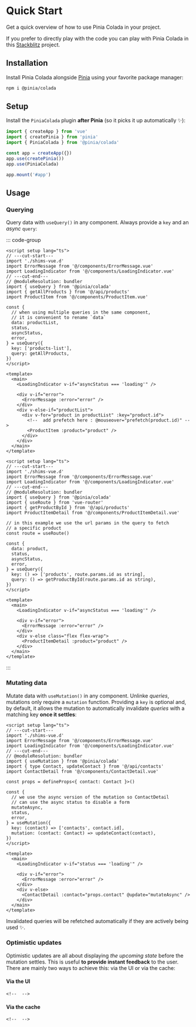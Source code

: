# Quick Start

Get a quick overview of how to use Pinia Colada in your project.

If you prefer to directly play with the code you can play with Pinia Colada in this [Stackblitz](https://stackblitz.com/github/posva/pinia-colada-example) project.

## Installation

Install Pinia Colada alongside [Pinia](https://pinia.vuejs.org) using your favorite package manager:

```bash
npm i @pinia/colada
```

## Setup

Install the `PiniaColada` plugin **after Pinia** (so it picks it up automatically ✨):

```ts twoslash
import { createApp } from 'vue'
import { createPinia } from 'pinia'
import { PiniaColada } from '@pinia/colada'

const app = createApp({})
app.use(createPinia())
app.use(PiniaColada)

app.mount('#app')
```

## Usage

### Querying

Query data with `useQuery()` in any component. Always provide a `key` and an _async_ `query`:

<!-- TODO: use @annotate: once it works instead of comments above the interesting line -->

::: code-group

```vue [pages/products.vue] twoslash
<script setup lang="ts">
// ---cut-start---
import './shims-vue.d'
import ErrorMessage from '@/components/ErrorMessage.vue'
import LoadingIndicator from '@/components/LoadingIndicator.vue'
// ---cut-end---
// @moduleResolution: bundler
import { useQuery } from '@pinia/colada'
import { getAllProducts } from '@/api/products'
import ProductItem from '@/components/ProductItem.vue'

const {
  // when using multiple queries in the same component,
  // it is convenient to rename `data`
  data: productList,
  status,
  asyncStatus,
  error,
} = useQuery({
  key: ['products-list'],
  query: getAllProducts,
})
</script>

<template>
  <main>
    <LoadingIndicator v-if="asyncStatus === 'loading'" />

    <div v-if="error">
      <ErrorMessage :error="error" />
    </div>
    <div v-else-if="productList">
      <div v-for="product in productList" :key="product.id">
        <!--  add prefetch here : @mouseover="prefetch(product.id)" -->
        <ProductItem :product="product" />
      </div>
    </div>
  </main>
</template>
```

```vue [pages/products/[id].vue] twoslash
<script setup lang="ts">
// ---cut-start---
import './shims-vue.d'
import ErrorMessage from '@/components/ErrorMessage.vue'
import LoadingIndicator from '@/components/LoadingIndicator.vue'
// ---cut-end---
// @moduleResolution: bundler
import { useQuery } from '@pinia/colada'
import { useRoute } from 'vue-router'
import { getProductById } from '@/api/products'
import ProductItemDetail from '@/components/ProductItemDetail.vue'

// in this example we use the url params in the query to fetch
// a specific product
const route = useRoute()

const {
  data: product,
  status,
  asyncStatus,
  error,
} = useQuery({
  key: () => ['products', route.params.id as string],
  query: () => getProductById(route.params.id as string),
})
</script>

<template>
  <main>
    <LoadingIndicator v-if="asyncStatus === 'loading'" />

    <div v-if="error">
      <ErrorMessage :error="error" />
    </div>
    <div v-else class="flex flex-wrap">
      <ProductItemDetail :product="product" />
    </div>
  </main>
</template>
```

:::

### Mutating data

Mutate data with `useMutation()` in any component. Unlinke _queries_, mutations only require a `mutation` function. Providing a `key` is optional and, by default, it allows the mutation to automatically invalidate _queries_ with a matching key **once it settles**:

```vue twoslash
<script setup lang="ts">
// ---cut-start---
import './shims-vue.d'
import ErrorMessage from '@/components/ErrorMessage.vue'
import LoadingIndicator from '@/components/LoadingIndicator.vue'
// ---cut-end---
// @moduleResolution: bundler
import { useMutation } from '@pinia/colada'
import { type Contact, updateContact } from '@/api/contacts'
import ContactDetail from '@/components/ContactDetail.vue'

const props = defineProps<{ contact: Contact }>()

const {
  // we use the async version of the mutation so ContactDetail
  // can use the async status to disable a form
  mutateAsync,
  status,
  error,
} = useMutation({
  key: (contact) => ['contacts', contact.id],
  mutation: (contact: Contact) => updateContact(contact),
})
</script>

<template>
  <main>
    <LoadingIndicator v-if="status === 'loading'" />

    <div v-if="error">
      <ErrorMessage :error="error" />
    </div>
    <div v-else>
      <ContactDetail :contact="props.contact" @update="mutateAsync" />
    </div>
  </main>
</template>
```

Invalidated queries will be refetched automatically if they are actively being used ✨.

### Optimistic updates

Optimistic updates are all about displaying _the upcoming state_ before the mutation settles. This is useful **to provide instant feedback** to the user. There are mainly two ways to achieve this: via the UI or via the cache:

#### Via the UI

```vue twoslash
<!--  -->
```

#### Via the cache

```vue twoslash
<!--  -->
```

